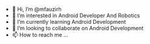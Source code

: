 - 👋 Hi, I’m @mfauzirh
- 👀 I’m interested in Android Developer And Robotics
- 🌱 I’m currently learning Android Development
- 💞️ I’m looking to collaborate on Android Development
- 📫 How to reach me ...

<!---
Hi welcome to my profile
--->
